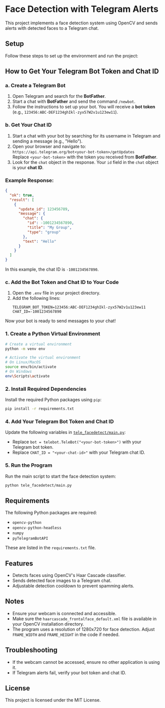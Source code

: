 # Face Detection with Telegram Alerts

This project implements a face detection system using OpenCV and sends alerts with detected faces to a Telegram chat.

## Setup

Follow these steps to set up the environment and run the project:

## How to Get Your Telegram Bot Token and Chat ID

### a. Create a Telegram Bot

1. Open Telegram and search for the **BotFather**.
2. Start a chat with **BotFather** and send the command `/newbot`.
3. Follow the instructions to set up your bot. You will receive a **bot token** (e.g., `123456:ABC-DEF1234ghIkl-zyx57W2v1u123ew11`).

### b. Get Your Chat ID

1. Start a chat with your bot by searching for its username in Telegram and sending a message (e.g., "Hello").
2. Open your browser and navigate to:  
   `https://api.telegram.org/bot<your-bot-token>/getUpdates`  
   Replace `<your-bot-token>` with the token you received from **BotFather**.
3. Look for the `chat` object in the response. Your `id` field in the `chat` object is your **chat ID**.

### Example Response:

```json
{
  "ok": true,
  "result": [
    {
      "update_id": 123456789,
      "message": {
        "chat": {
          "id": -1001234567890,
          "title": "My Group",
          "type": "group"
        },
        "text": "Hello"
      }
    }
  ]
}
```

In this example, the chat ID is `-1001234567890`.

### c. Add the Bot Token and Chat ID to Your Code

1. Open the `.env` file in your project directory.
2. Add the following lines:
   ```plaintext
   TELEGRAM_BOT_TOKEN=123456:ABC-DEF1234ghIkl-zyx57W2v1u123ew11
   CHAT_ID=-1001234567890
   ```

Now your bot is ready to send messages to your chat!

### 1. Create a Python Virtual Environment

```bash
# Create a virtual environment
python -m venv env

# Activate the virtual environment
# On Linux/MacOS
source env/bin/activate
# On Windows
env\Scripts\activate
```

### 2. Install Required Dependencies

Install the required Python packages using `pip`:

```bash
pip install -r requirements.txt
```

### 4. Add Your Telegram Bot Token and Chat ID

Update the following variables in [`tele_facedetect/main.py`](tele_facedetect/main.py):

- Replace `bot = telebot.TeleBot("<your-bot-token>")` with your Telegram bot token.
- Replace `CHAT_ID = "<your-chat-id>"` with your Telegram chat ID.

### 5. Run the Program

Run the main script to start the face detection system:

```bash
python tele_facedetect/main.py
```

## Requirements

The following Python packages are required:

- `opencv-python`
- `opencv-python-headless`
- `numpy`
- `pyTelegramBotAPI`

These are listed in the `requirements.txt` file.

## Features

- Detects faces using OpenCV's Haar Cascade classifier.
- Sends detected face images to a Telegram chat.
- Adjustable detection cooldown to prevent spamming alerts.

## Notes

- Ensure your webcam is connected and accessible.
- Make sure the `haarcascade_frontalface_default.xml` file is available in your OpenCV installation directory.
- The program uses a resolution of 1280x720 for face detection. Adjust `FRAME_WIDTH` and `FRAME_HEIGHT` in the code if needed.

## Troubleshooting

- If the webcam cannot be accessed, ensure no other application is using it.
- If Telegram alerts fail, verify your bot token and chat ID.

## License

This project is licensed under the MIT License.
